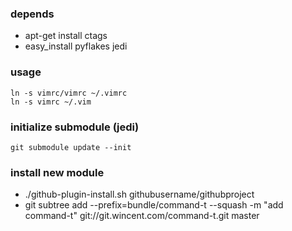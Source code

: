 
### depends
 * apt-get install ctags
 * easy_install pyflakes jedi

### usage
	ln -s vimrc/vimrc ~/.vimrc
	ln -s vimrc ~/.vim

### initialize submodule (jedi)
    git submodule update --init

### install new module
 * ./github-plugin-install.sh githubusername/githubproject
 * git subtree add --prefix=bundle/command-t --squash -m "add command-t" git://git.wincent.com/command-t.git master
